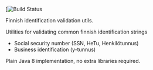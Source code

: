 [![Build Status](https://travis-ci.org/jorilytter/finnish-identification-utils.svg)

Finnish identification validation utils.

Utilities for validating common finnish identification strings
- Social security number (SSN, HeTu, Henkilötunnus)
- Business identification (y-tunnus)

Plain Java 8 implementation, no extra libraries required.
